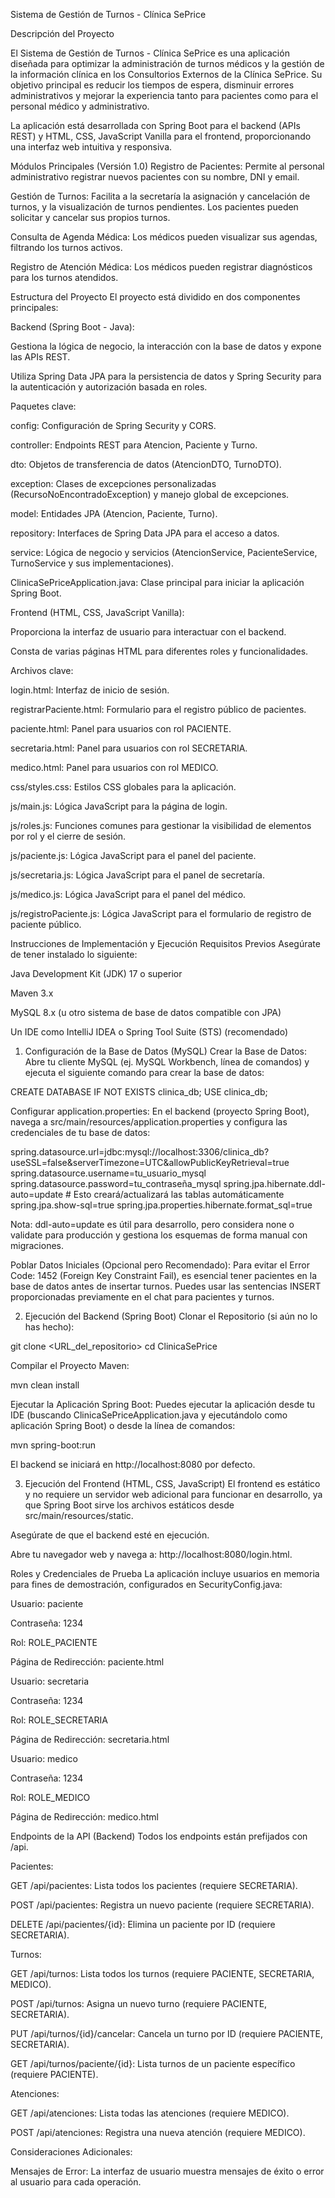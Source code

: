 Sistema de Gestión de Turnos - Clínica SePrice

Descripción del Proyecto

El Sistema de Gestión de Turnos - Clínica SePrice es una aplicación diseñada para optimizar la administración de turnos médicos y la gestión de la información clínica en los Consultorios Externos de la Clínica SePrice. Su objetivo principal es reducir los tiempos de espera, disminuir errores administrativos y mejorar la experiencia tanto para pacientes como para el personal médico y administrativo.

La aplicación está desarrollada con Spring Boot para el backend (APIs REST) y HTML, CSS, JavaScript Vanilla para el frontend, proporcionando una interfaz web intuitiva y responsiva.

Módulos Principales (Versión 1.0)
Registro de Pacientes: Permite al personal administrativo registrar nuevos pacientes con su nombre, DNI y email.

Gestión de Turnos: Facilita a la secretaría la asignación y cancelación de turnos, y la visualización de turnos pendientes. Los pacientes pueden solicitar y cancelar sus propios turnos.

Consulta de Agenda Médica: Los médicos pueden visualizar sus agendas, filtrando los turnos activos.

Registro de Atención Médica: Los médicos pueden registrar diagnósticos para los turnos atendidos.

Estructura del Proyecto
El proyecto está dividido en dos componentes principales:

Backend (Spring Boot - Java):

Gestiona la lógica de negocio, la interacción con la base de datos y expone las APIs REST.

Utiliza Spring Data JPA para la persistencia de datos y Spring Security para la autenticación y autorización basada en roles.

Paquetes clave:

config: Configuración de Spring Security y CORS.

controller: Endpoints REST para Atencion, Paciente y Turno.

dto: Objetos de transferencia de datos (AtencionDTO, TurnoDTO).

exception: Clases de excepciones personalizadas (RecursoNoEncontradoException) y manejo global de excepciones.

model: Entidades JPA (Atencion, Paciente, Turno).

repository: Interfaces de Spring Data JPA para el acceso a datos.

service: Lógica de negocio y servicios (AtencionService, PacienteService, TurnoService y sus implementaciones).

ClinicaSePriceApplication.java: Clase principal para iniciar la aplicación Spring Boot.

Frontend (HTML, CSS, JavaScript Vanilla):

Proporciona la interfaz de usuario para interactuar con el backend.

Consta de varias páginas HTML para diferentes roles y funcionalidades.

Archivos clave:

login.html: Interfaz de inicio de sesión.

registrarPaciente.html: Formulario para el registro público de pacientes.

paciente.html: Panel para usuarios con rol PACIENTE.

secretaria.html: Panel para usuarios con rol SECRETARIA.

medico.html: Panel para usuarios con rol MEDICO.

css/styles.css: Estilos CSS globales para la aplicación.

js/main.js: Lógica JavaScript para la página de login.

js/roles.js: Funciones comunes para gestionar la visibilidad de elementos por rol y el cierre de sesión.

js/paciente.js: Lógica JavaScript para el panel del paciente.

js/secretaria.js: Lógica JavaScript para el panel de secretaría.

js/medico.js: Lógica JavaScript para el panel del médico.

js/registroPaciente.js: Lógica JavaScript para el formulario de registro de paciente público.

Instrucciones de Implementación y Ejecución
Requisitos Previos
Asegúrate de tener instalado lo siguiente:

Java Development Kit (JDK) 17 o superior

Maven 3.x

MySQL 8.x (u otro sistema de base de datos compatible con JPA)

Un IDE como IntelliJ IDEA o Spring Tool Suite (STS) (recomendado)

1. Configuración de la Base de Datos (MySQL)
Crear la Base de Datos:
Abre tu cliente MySQL (ej. MySQL Workbench, línea de comandos) y ejecuta el siguiente comando para crear la base de datos:

CREATE DATABASE IF NOT EXISTS clinica_db;
USE clinica_db;

Configurar application.properties:
En el backend (proyecto Spring Boot), navega a src/main/resources/application.properties y configura las credenciales de tu base de datos:

spring.datasource.url=jdbc:mysql://localhost:3306/clinica_db?useSSL=false&serverTimezone=UTC&allowPublicKeyRetrieval=true
spring.datasource.username=tu_usuario_mysql
spring.datasource.password=tu_contraseña_mysql
spring.jpa.hibernate.ddl-auto=update # Esto creará/actualizará las tablas automáticamente
spring.jpa.show-sql=true
spring.jpa.properties.hibernate.format_sql=true

Nota: ddl-auto=update es útil para desarrollo, pero considera none o validate para producción y gestiona los esquemas de forma manual con migraciones.

Poblar Datos Iniciales (Opcional pero Recomendado):
Para evitar el Error Code: 1452 (Foreign Key Constraint Fail), es esencial tener pacientes en la base de datos antes de insertar turnos. Puedes usar las sentencias INSERT proporcionadas previamente en el chat para pacientes y turnos.

2. Ejecución del Backend (Spring Boot)
Clonar el Repositorio (si aún no lo has hecho):

git clone <URL_del_repositorio>
cd ClinicaSePrice

Compilar el Proyecto Maven:

mvn clean install

Ejecutar la Aplicación Spring Boot:
Puedes ejecutar la aplicación desde tu IDE (buscando ClinicaSePriceApplication.java y ejecutándolo como aplicación Spring Boot) o desde la línea de comandos:

mvn spring-boot:run

El backend se iniciará en http://localhost:8080 por defecto.

3. Ejecución del Frontend (HTML, CSS, JavaScript)
El frontend es estático y no requiere un servidor web adicional para funcionar en desarrollo, ya que Spring Boot sirve los archivos estáticos desde src/main/resources/static.

Asegúrate de que el backend esté en ejecución.

Abre tu navegador web y navega a:
http://localhost:8080/login.html.

Roles y Credenciales de Prueba
La aplicación incluye usuarios en memoria para fines de demostración, configurados en SecurityConfig.java:

Usuario: paciente

Contraseña: 1234

Rol: ROLE_PACIENTE

Página de Redirección: paciente.html

Usuario: secretaria

Contraseña: 1234

Rol: ROLE_SECRETARIA

Página de Redirección: secretaria.html

Usuario: medico

Contraseña: 1234

Rol: ROLE_MEDICO

Página de Redirección: medico.html

Endpoints de la API (Backend)
Todos los endpoints están prefijados con /api.

Pacientes:

GET /api/pacientes: Lista todos los pacientes (requiere SECRETARIA).

POST /api/pacientes: Registra un nuevo paciente (requiere SECRETARIA).

DELETE /api/pacientes/{id}: Elimina un paciente por ID (requiere SECRETARIA).

Turnos:

GET /api/turnos: Lista todos los turnos (requiere PACIENTE, SECRETARIA, MEDICO).

POST /api/turnos: Asigna un nuevo turno (requiere PACIENTE, SECRETARIA).

PUT /api/turnos/{id}/cancelar: Cancela un turno por ID (requiere PACIENTE, SECRETARIA).

GET /api/turnos/paciente/{id}: Lista turnos de un paciente específico (requiere PACIENTE).

Atenciones:

GET /api/atenciones: Lista todas las atenciones (requiere MEDICO).

POST /api/atenciones: Registra una nueva atención (requiere MEDICO).

Consideraciones Adicionales:

Mensajes de Error: La interfaz de usuario muestra mensajes de éxito o error al usuario para cada operación.
